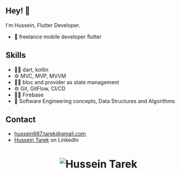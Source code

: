 ## Hey! 👋
I'm Hussein, Flutter Developer.

- 🧭 freelance mobile developer flutter 

 

## Skills
-	👨‍💻 dart, kotlin 
-	⚙ MVC, MVP,  MVVM 
-	👨‍💻 bloc and provider as state management 
-	⚙ Git, GitFlow, CI/CD
-	👨‍💻 Firebase
-	💽 Software Engineering concepts, Data Structures and Algorithms



## Contact
- [hussein667.tarek@gmail.com](mailto:link)
- [Hussein Tarek]([link](https://www.linkedin.com/in/hussein-tarek-a3064320a/)) on LinkedIn



<h1 align="center">
  <img src="https://github-readme-stats.vercel.app/api?username=Hussein26&show_icons=true&theme=radical" alt="Hussein Tarek" />
</h1>
